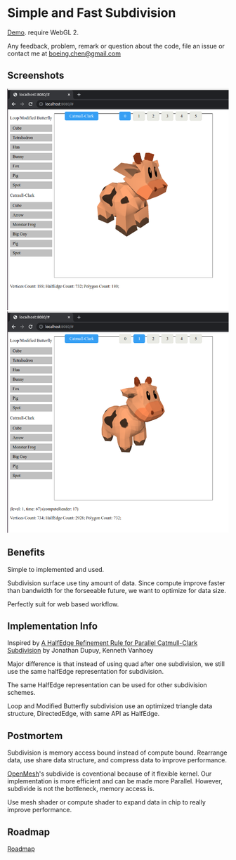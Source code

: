 # Simple and Fast Subdivision
[Demo](https://rawcdn.githack.com/lingochen/FastSubd/2f0bc924c59b363ff22817e3b1b894efe9b7ce68/index.html).
require WebGL 2.

Any feedback, problem, remark or question about the code, file an issue or contact me at boeing.chen@gmail.com


## Screenshots
![Spot no subdivision](media/spot_subd0.png) ![Spot subdivision level 1](media/spot_subd1.png)


## Benefits
Simple to implemented and used.

Subdivision surface use tiny amount of data. Since compute improve faster than bandwidth for the forseeable future, we want to optimize for data size.

Perfectly suit for web based workflow.


## Implementation Info
Inspired by [A HalfEdge Refinement Rule for Parallel Catmull-Clark Subdivision](https://onrendering.com/) by Jonathan Dupuy, Kenneth Vanhoey

Major difference is that instead of using quad after one subdivision, we still use the same halfEdge representation for subdivision.

The same HalfEdge representation can be used for other subdivision schemes.

Loop and Modified Butterfly subdivision use an optimized triangle data structure, DirectedEdge, with same API as HalfEdge.


## Postmortem
Subdivision is memory access bound instead of compute bound. Rearrange data, use share data structure, and compress data to improve performance.

[OpenMesh](https://www.openmesh.org)'s subdivide is coventional because of it flexible kernel. Our implementation is more efficient and can be made more Parallel. However, subdivide is not the bottleneck, memory access is.

Use mesh shader or compute shader to expand data in chip to really improve performance.


## Roadmap
[Roadmap](docs/roadmap.md)
